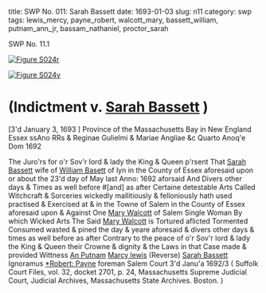 title: SWP No. 011: Sarah Bassett
date: 1693-01-03
slug: n11
category: swp
tags: lewis_mercy, payne_robert, walcott_mary, bassett_william, putnam_ann_jr, bassam_nathaniel, proctor_sarah




<div markdown class="doc" id="n11.1">

<div class="doc_id">SWP No. 11.1</div>



<span markdown class="figure">[![Figure S024r](archives/Suffolk/small/S024A.jpg)](archives/Suffolk/large/S024A.jpg)</span>



<span markdown class="figure">[![Figure S024v](archives/Suffolk/small/S024B.jpg)](archives/Suffolk/large/S024B.jpg)</span>


# (Indictment v. [Sarah Bassett](/tag/bassam_nathaniel.html) )



[3'd January 3, 1693 ] Province of the Massachusetts  Bay in New England Essex  ssAno RRs & Reginae Gulielmi & Mariae Angliae &c Quarto Anoq'e  Dom 1692

The Juro'rs for o'r Sov'r lord & lady the King & Queen p'rsent  That [Sarah Bassett](/tag/bassam_nathaniel.html) wife of [William Basett](/tag/bassett_william.html) of lyn in the County  of Essex aforesaid upon or about the 23'd day of May last Anno: 1692 aforsaid  And Divers other days & Times as well before #[and] as after Certaine  detestable Arts Called Witchcraft & Sorceries wickedly mallitiously  & felloniously hath used practised & Exercised at & in the Towne  of Salem in the County of Essex aforesaid upon & Against One  [Mary Walcott](/tag/walcott_mary.html) of Salem Single Woman By which Wicked Arts The  Said [Mary Walcott](/tag/walcott_mary.html) is Tortured aflicted Tormented Consumed wasted  & pined the day & yeare aforesaid & divers other days & times as  well before as after Contrary to the peace of o'r Sov'r lord & lady the King  & Queen their Crowne & dignity & the Laws in that Case made  & provided
Wittness  [An Putnam](/tag/putnam_ann_jr.html)  [Marcy lewis](/tag/lewis_mercy.html) (Reverse) [Sarah Bassett](/tag/bassam_nathaniel.html) Ignoramus  [*Robert: Payne](/tag/payne_robert.html) foreman  Salem Court 3'd Janu'a 1692/3  ( Suffolk Court Files, vol. 32, docket 2701, p. 24, Massachusetts Supreme Judicial Court, Judicial Archives, Massachusetts State Archives. Boston. )

</div>

